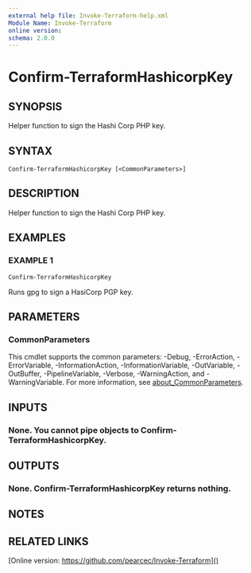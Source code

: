 ```yaml
---
external help file: Invoke-Terraform-help.xml
Module Name: Invoke-Terraform
online version:
schema: 2.0.0
---
```


# Confirm-TerraformHashicorpKey

## SYNOPSIS
Helper function to sign the Hashi Corp PHP key.

## SYNTAX

```
Confirm-TerraformHashicorpKey [<CommonParameters>]
```

## DESCRIPTION
Helper function to sign the Hashi Corp PHP key.

## EXAMPLES

### EXAMPLE 1
```
Confirm-TerraformHashicorpKey
```

Runs gpg to sign a HasiCorp PGP key.

## PARAMETERS

### CommonParameters
This cmdlet supports the common parameters: -Debug, -ErrorAction, -ErrorVariable, -InformationAction, -InformationVariable, -OutVariable, -OutBuffer, -PipelineVariable, -Verbose, -WarningAction, and -WarningVariable. For more information, see [about_CommonParameters](http://go.microsoft.com/fwlink/?LinkID=113216).

## INPUTS

### None. You cannot pipe objects to Confirm-TerraformHashicorpKey.
## OUTPUTS

### None. Confirm-TerraformHashicorpKey returns nothing.
## NOTES

## RELATED LINKS

[Online version: https://github.com/pearcec/Invoke-Terraform]()

